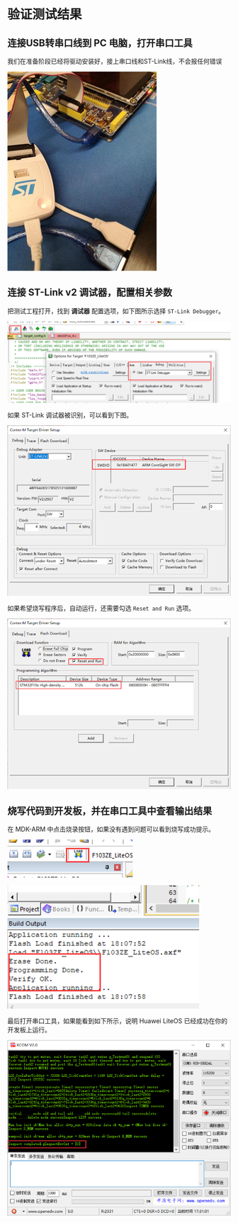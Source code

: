# 验证测试结果

## 连接USB转串口线到 PC 电脑，打开串口工具

我们在准备阶段已经将驱动安装好，接上串口线和ST-Link线，不会报任何错误

![](./image/stlink-serials-tools-connect.jpg)

## 连接 ST-Link v2 调试器，配置相关参数

把测试工程打开，找到 **调试器** 配置选项，如下图所示选择 `ST-Link Debugger`。

![](./image/mdk-stlink-v2.png)

如果 ST-Link 调试器被识别，可以看到下图。

![](./image/mdk-stlink-debug.png)

如果希望烧写程序后，自动运行，还需要勾选 `Reset and Run` 选项。

![](./image/mdk-stlink-reset.png)

## 烧写代码到开发板，并在串口工具中查看输出结果

在 MDK-ARM 中点击烧录按钮，如果没有遇到问题可以看到烧写成功提示。

![](./image/mdk-stlink-download-btn.png)

![](./image/mdk-stlink-download-ok.png)

最后打开串口工具，如果能看到如下所示，说明 Huawei LiteOS 已经成功在你的开发板上运行。

![](./image/inspect-results.png)